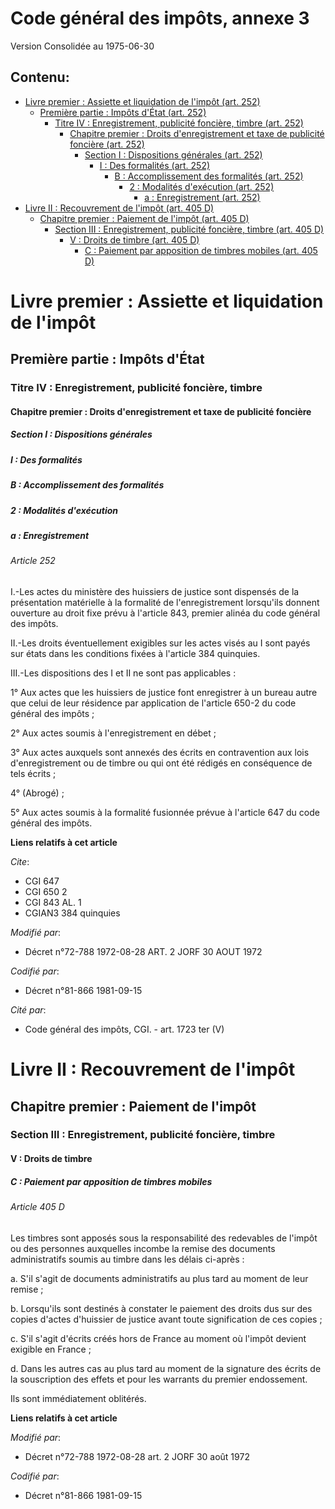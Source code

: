 # Code général des impôts, annexe 3  
Version Consolidée au 1975-06-30
## Contenu: 
  - [Livre premier : Assiette et liquidation de l'impôt (art. 252)](#1)
    - [Première partie : Impôts d'État (art. 252)](#2)
      - [Titre IV : Enregistrement, publicité foncière, timbre (art. 252)](#3)
        - [Chapitre premier : Droits d'enregistrement et taxe de publicité foncière (art. 252)](#4)
          - [Section I : Dispositions générales (art. 252)](#5)
            - [I : Des formalités (art. 252)](#6)
              - [B : Accomplissement des formalités (art. 252)](#7)
                - [2 : Modalités d'exécution (art. 252)](#8)
                  - [a : Enregistrement (art. 252)](#9)
  - [Livre II : Recouvrement de l'impôt (art. 405 D)](#10)
    - [Chapitre premier : Paiement de l'impôt (art. 405 D)](#11)
      - [Section III : Enregistrement, publicité foncière, timbre (art. 405 D)](#12)
        - [V : Droits de timbre (art. 405 D)](#13)
          - [C : Paiement par apposition de timbres mobiles (art. 405 D)](#14)
# Livre premier : Assiette et liquidation de l'impôt<a id=1></a>

## Première partie : Impôts d'État<a id=2></a>

### Titre IV : Enregistrement, publicité foncière, timbre<a id=3></a>

#### Chapitre premier : Droits d'enregistrement et taxe de publicité foncière<a id=4></a>

##### Section I : Dispositions générales<a id=5></a>

##### I : Des formalités<a id=6></a>

##### B : Accomplissement des formalités<a id=7></a>

##### 2 : Modalités d'exécution<a id=8></a>

##### a : Enregistrement<a id=9></a>

###### Article 252

I.-Les actes du ministère des huissiers de justice sont dispensés de la présentation matérielle à la formalité de
l'enregistrement lorsqu'ils donnent ouverture au droit fixe prévu à l'article 843, premier alinéa du code général des impôts.

II.-Les droits éventuellement exigibles sur les actes visés au I sont payés sur états dans les conditions fixées à l'article
384 quinquies.

III.-Les dispositions des I et II ne sont pas applicables :

1° Aux actes que les huissiers de justice font enregistrer à un bureau autre que celui de leur résidence par application de
l'article 650-2 du code général des impôts ;

2° Aux actes soumis à l'enregistrement en débet ;

3° Aux actes auxquels sont annexés des écrits en contravention aux lois d'enregistrement ou de timbre ou qui ont été rédigés
en conséquence de tels écrits ;

4° (Abrogé) ;

5° Aux actes soumis à la formalité fusionnée prévue à l'article 647 du code général des impôts.

**Liens relatifs à cet article**

_Cite_:

  - CGI 647
  - CGI 650 2
  - CGI 843 AL. 1
  - CGIAN3 384 quinquies

_Modifié par_:

  - Décret n°72-788 1972-08-28 ART. 2 JORF 30 AOUT 1972

_Codifié par_:

  - Décret n°81-866 1981-09-15

_Cité par_:

  - Code général des impôts, CGI. - art. 1723 ter (V)


# Livre II : Recouvrement de l'impôt<a id=10></a>

## Chapitre premier : Paiement de l'impôt<a id=11></a>

### Section III : Enregistrement, publicité foncière, timbre<a id=12></a>

#### V : Droits de timbre<a id=13></a>

##### C : Paiement par apposition de timbres mobiles<a id=14></a>

###### Article 405 D

Les timbres sont apposés  sous la responsabilité des redevables de l'impôt ou des personnes auxquelles incombe la remise des
documents administratifs soumis au timbre  dans les délais ci-après :

a. S'il s'agit de documents administratifs  au plus tard au moment de leur remise ;

b. Lorsqu'ils sont destinés à constater le paiement des droits dus sur des copies d'actes d'huissier de justice avant toute
signification de ces copies ;

c. S'il s'agit d'écrits créés hors de France au moment où l'impôt devient exigible en France ;

d. Dans les autres cas  au plus tard au moment de la signature des écrits  de la souscription des effets et  pour les
warrants  du premier endossement.

Ils sont immédiatement oblitérés.

**Liens relatifs à cet article**

_Modifié par_:

  - Décret n°72-788 1972-08-28 art. 2 JORF 30 août 1972

_Codifié par_:

  - Décret n°81-866 1981-09-15


